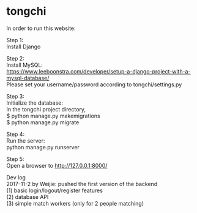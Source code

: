 # tongchi

In order to run this website:<br />

Step 1:<br />
Install Django<br />

Step 2:<br />
Install MySQL: <br />
https://www.leeboonstra.com/developer/setup-a-django-project-with-a-mysql-database/<br />
Please set your username/password according to tongchi/settings.py<br />

Step 3:<br />
Initialize the database: <br />
In the tongchi project directory, <br />
$ python manage.py makemigrations <br />
$ python manage.py migrate <br />

Step 4:<br />
Run the server: <br />
python manage.py runserver <br />

Step 5:<br />
Open a browser to http://127.0.0.1:8000/ <br />


Dev log <br />
2017-11-2 by Weijie: pushed the first version of the backend <br />
    (1) basic login/logout/register features <br />
    (2) database API <br />
    (3) simple match workers (only for 2 people matching) <br />
